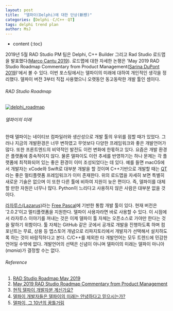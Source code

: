 ```yaml
---
layout: post
title:  "델파이(Delphi)에 대한 단상(斷想)"
categories: [DelphiㆍC/C++ㆍQT]
tags: delphi trend plan
author: MsJ
---
```


* content
{:toc}

2019년 5월 RAD Studio PM 팀은 Delphi, C++ Builder 그리고 Rad Studio 로드맵을 발표했다([Marco Cantu 2019](https://community.idera.com/developer-tools/b/blog/posts/rad-studio-roadmap-may-2019)). 로드맵에 대한 자세한 논평은 'May 2019 RAD Studio Roadmap Commentary from Product Management([Sarina DuPont 2019](https://community.idera.com/developer-tools/b/blog/posts/may-2019-rad-studio-roadmap-commentary-from-product-management))'에서 볼 수 있다. 이번 포스팅에서는 델파이의 미래에 대하여 개인적인 생각을 정리했다. 델파이 버전 3부터 직접 사용했으니 오랫동안 동고동락한 개발 툴인 셈이다.

###### RAD Studio Roadmap

[![delphi_roadmap](https://msjo.kr/img/delphi.png)](https://msjo.kr/img/delphi.png)





###### 델파이의 미래

한때 델파이는 네이티브 컴파일러와 생산성으로 개발 툴의 우위를 점할 때가 있었다. 그러나 지금의 개발환경은 너무 변하였고 무엇보다 다양한 프레임워크와 좋은 개발언어가 많다. 또한 프론트엔드의 비약적인 발전도 이런 변화에 한몫하고 있다. 요즘은 개발 환경은 플랫폼에 종속적이지 않다. 물론 델파이도 이런 추세를 반영하기는 하나 문제는 각 플랫폼에 최적화되어 있는 좋은 환경이 이미 조성되었다는 데 있다. 예를 들면 macOS에서 개발자는 xCode와 Swift로 대부분 개발을 할 것이며 C++기반으로 개발할 때는 [QT](https://www.qt.io/)라는 좋은 멀티플랫폼 프레임워크가 이미 존재한다. 위의 로드맵을 자세히 보면 특별히 새로운 기술은 없으며 이 또한 다른 툴에 비하여 지원이 늦은 편이다. 즉, 델파이를 대체할 만한 자원은 너무나 많다. Python이 느리다고 사용하지 않은 사람은 대부분 없을 것이다.

[라자루스(Lazarus)](https://www.lazarus-ide.org/)라는 [Free Pascal](https://www.freepascal.org/)에 기반한 통합 개발 툴이 있다. 현재 버전은 '2.0.2'이고 멀티플랫폼을 지원한다. 델파이 사용자라면 바로 사용할 수 있다. 이 시점에서 라자루스 이야기를 꺼내는 것은 이제 델파이 툴 자체는 오픈소스로 가야만 한다는 것을 말하기 위함이다. 툴 자체는 GitHub 같은 곳에서 공개로 개발을 진행하도록 하며 컴포넌트는 무료, 상용 등 앱스토어 개념으로 리파지토리에서 개발자가 선택해서 설치하도록 하는 것이 바람직하다고 본다. C/C++를 제외한 타 개발언어는 모두 트렌드에 민감한 언어일 수밖에 없다. 개발언어의 선택은 신념이 아니며 델파이의 미래는 델파이 마니아(*mania*)가 결정할 수는 없다.

###### Reference

1. [RAD Studio Roadmap May 2019](https://community.idera.com/developer-tools/b/blog/posts/rad-studio-roadmap-may-2019)
2. [May 2019 RAD Studio Roadmap Commentary from Product Management](https://community.idera.com/developer-tools/b/blog/posts/may-2019-rad-studio-roadmap-commentary-from-product-management)
3. [현직 델파이 개발자분 계신가요?](https://okky.kr/article/318749)
4. [델파이 개발자들은 델파이의 미래는 안녕하다고 믿으시는가?](http://devquest.co.kr/impboard/impboard.dll?action=read&db=free&no=19288)
5. [델파이, 그 10년의 꿈틀거림](https://kalmuri.tistory.com/15)
